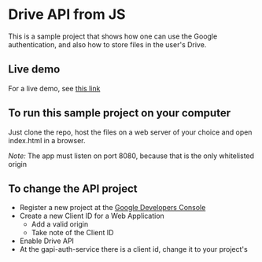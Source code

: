 # Drive API from JS

This is a sample project that shows how one can use the Google authentication, and also how to store
files in the user's Drive.

## Live demo

For a live demo, see [this link](https://sashee.github.io/drive-api-from-js/)

## To run this sample project on your computer

Just clone the repo, host the files on a web server of your choice and open index.html in a browser.

_Note:_ The app must listen on port 8080, because that is the only whitelisted origin

## To change the API project

* Register a new project at the [Google Developers Console](https://console.developers.google.com/project)
* Create a new Client ID for a Web Application
  * Add a valid origin
  * Take note of the Client ID
* Enable Drive API
* At the gapi-auth-service there is a client id, change it to your project's